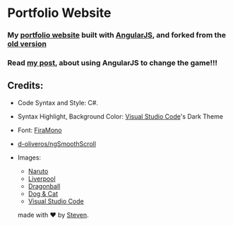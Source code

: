 # Portfolio Website 

### My [portfolio website](https://iamstevendao.github.io/portfolio/) built with [AngularJS](https://angularjs.org/), and forked from the [old version](https://github.com/iamstevendao/portfolio-html)

### Read [my post](https://iamstevendao.github.io/blog/posts/general/2017/09/27/angularize-portfolio.html), about using AngularJS to change the game!!!

## Credits:
- Code Syntax and Style: C#.
- Syntax Highlight, Background Color: [Visual Studio Code](https://code.visualstudio.com/)'s Dark Theme
- Font: [FiraMono](https://github.com/mozilla/Fira)
- [d-oliveros/ngSmoothScroll](https://github.com/d-oliveros/ngSmoothScroll)

- Images:
  - [Naruto](https://www.walldevil.com/wallpapers/w02/617977-evolution-naruto-chakra-mode-naruto-shippuden-running-sage-mode-uzumaki-naruto.jpg)
  - [Liverpool](https://wallpaperscraft.com/image/liverpool_uefa_evrofinal_england_cup_27760_1920x1080.jpg)
  - [Dragonball](https://i.ytimg.com/vi/Qd54ZrSkIw0/maxresdefault.jpg)
  - [Dog & Cat](https://www.desktopbackground.org/download/o/2012/02/22/348005_cats-and-dogs-wallpapers-hd-cute-dog-and-cat-wallpapers-hd-wallpapers_1366x768_h.jpg)
  - [Visual Studio Code](https://static.bespohk.com/img/blog/3/header.jpg)

  made with &#x2764; by [Steven](https://github.com/iamstevendao).
